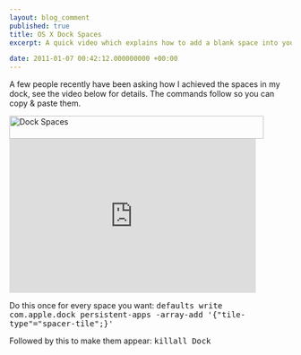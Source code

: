 ```yaml
---
layout: blog_comment
published: true
title: OS X Dock Spaces
excerpt: A quick video which explains how to add a blank space into your OS X dock. 

date: 2011-01-07 00:42:12.000000000 +00:00
---
```

A few people recently have been asking how I achieved the spaces in my dock, see the video below for details.  The commands follow so you can copy &amp; paste them.  

<img src="http://daniel-groves.co.uk/wordpress/wp-content/uploads/2011/01/Screen-shot-2011-01-05-at-20.40.281.png" alt="Dock Spaces" title="Dock Spaces" width="454" height="41" class="size-full wp-image-351" />

<iframe src="http://player.vimeo.com/video/18476877?portrait=0" width="440" height="275" frameborder="0"></iframe>

Do this once for every space you want: <tt>defaults write com.apple.dock persistent-apps -array-add '{"tile-type"="spacer-tile";}'</tt>

Followed by this to make them appear: <tt>killall Dock</tt>

